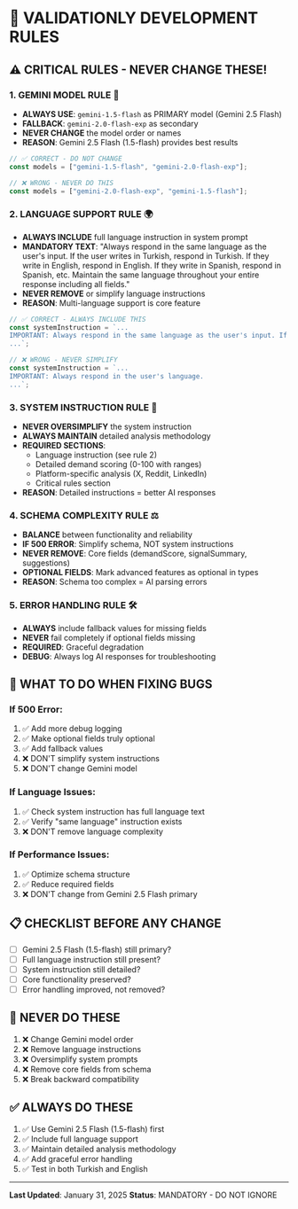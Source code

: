 # 🚨 VALIDATIONLY DEVELOPMENT RULES

## ⚠️ CRITICAL RULES - NEVER CHANGE THESE!

### 1. **GEMINI MODEL RULE** 🤖
- **ALWAYS USE**: `gemini-1.5-flash` as PRIMARY model (Gemini 2.5 Flash)
- **FALLBACK**: `gemini-2.0-flash-exp` as secondary
- **NEVER CHANGE** the model order or names
- **REASON**: Gemini 2.5 Flash (1.5-flash) provides best results

```typescript
// ✅ CORRECT - DO NOT CHANGE
const models = ["gemini-1.5-flash", "gemini-2.0-flash-exp"];

// ❌ WRONG - NEVER DO THIS
const models = ["gemini-2.0-flash-exp", "gemini-1.5-flash"];
```

### 2. **LANGUAGE SUPPORT RULE** 🌍
- **ALWAYS INCLUDE** full language instruction in system prompt
- **MANDATORY TEXT**: "Always respond in the same language as the user's input. If the user writes in Turkish, respond in Turkish. If they write in English, respond in English. If they write in Spanish, respond in Spanish, etc. Maintain the same language throughout your entire response including all fields."
- **NEVER REMOVE** or simplify language instructions
- **REASON**: Multi-language support is core feature

```typescript
// ✅ CORRECT - ALWAYS INCLUDE THIS
const systemInstruction = `...
IMPORTANT: Always respond in the same language as the user's input. If the user writes in Turkish, respond in Turkish. If they write in English, respond in English. If they write in Spanish, respond in Spanish, etc. Maintain the same language throughout your entire response including all fields.
...`;

// ❌ WRONG - NEVER SIMPLIFY
const systemInstruction = `...
IMPORTANT: Always respond in the user's language.
...`;
```

### 3. **SYSTEM INSTRUCTION RULE** 📝
- **NEVER OVERSIMPLIFY** the system instruction
- **ALWAYS MAINTAIN** detailed analysis methodology
- **REQUIRED SECTIONS**:
  - Language instruction (see rule 2)
  - Detailed demand scoring (0-100 with ranges)
  - Platform-specific analysis (X, Reddit, LinkedIn)
  - Critical rules section
- **REASON**: Detailed instructions = better AI responses

### 4. **SCHEMA COMPLEXITY RULE** ⚖️
- **BALANCE** between functionality and reliability
- **IF 500 ERROR**: Simplify schema, NOT system instructions
- **NEVER REMOVE**: Core fields (demandScore, signalSummary, suggestions)
- **OPTIONAL FIELDS**: Mark advanced features as optional in types
- **REASON**: Schema too complex = AI parsing errors

### 5. **ERROR HANDLING RULE** 🛠️
- **ALWAYS** include fallback values for missing fields
- **NEVER** fail completely if optional fields missing
- **REQUIRED**: Graceful degradation
- **DEBUG**: Always log AI responses for troubleshooting

## 🎯 WHAT TO DO WHEN FIXING BUGS

### If 500 Error:
1. ✅ Add more debug logging
2. ✅ Make optional fields truly optional
3. ✅ Add fallback values
4. ❌ DON'T simplify system instructions
5. ❌ DON'T change Gemini model

### If Language Issues:
1. ✅ Check system instruction has full language text
2. ✅ Verify "same language" instruction exists
3. ❌ DON'T remove language complexity

### If Performance Issues:
1. ✅ Optimize schema structure
2. ✅ Reduce required fields
3. ❌ DON'T change from Gemini 2.5 Flash primary

## 📋 CHECKLIST BEFORE ANY CHANGE

- [ ] Gemini 2.5 Flash (1.5-flash) still primary?
- [ ] Full language instruction still present?
- [ ] System instruction still detailed?
- [ ] Core functionality preserved?
- [ ] Error handling improved, not removed?

## 🚫 NEVER DO THESE

1. ❌ Change Gemini model order
2. ❌ Remove language instructions
3. ❌ Oversimplify system prompts
4. ❌ Remove core fields from schema
5. ❌ Break backward compatibility

## ✅ ALWAYS DO THESE

1. ✅ Use Gemini 2.5 Flash (1.5-flash) first
2. ✅ Include full language support
3. ✅ Maintain detailed analysis methodology
4. ✅ Add graceful error handling
5. ✅ Test in both Turkish and English

---

**Last Updated**: January 31, 2025
**Status**: MANDATORY - DO NOT IGNORE